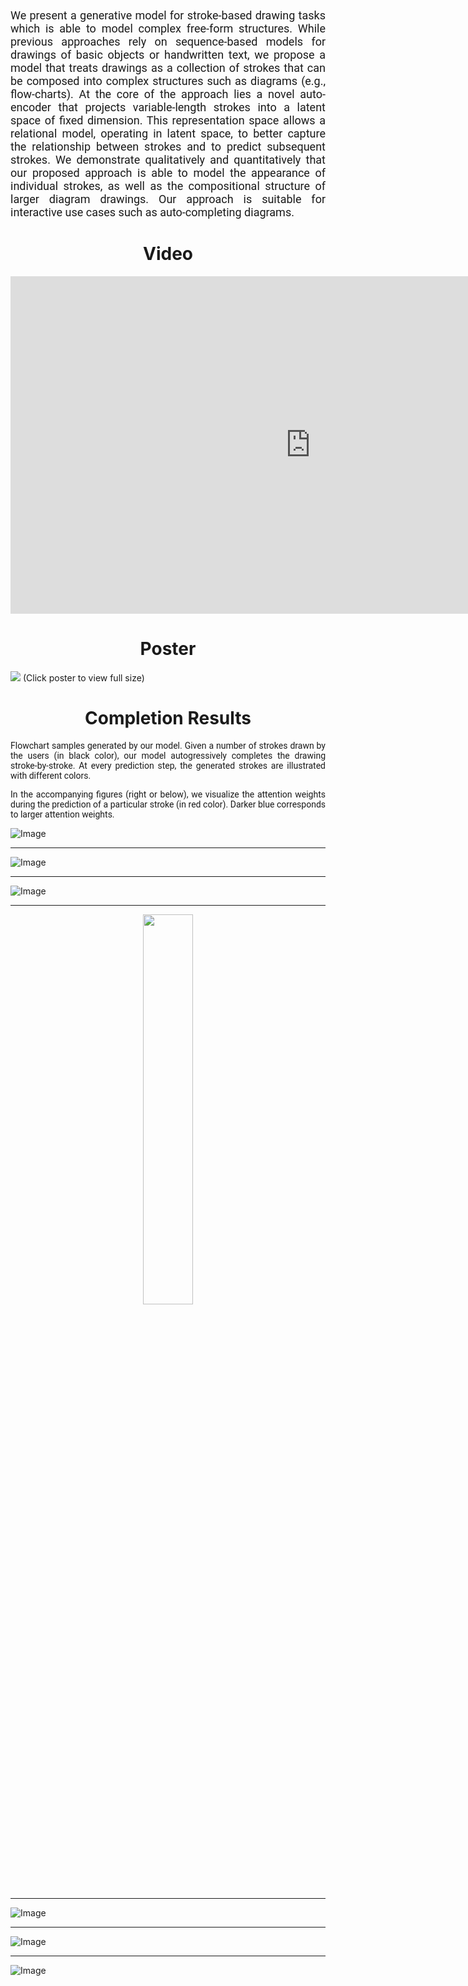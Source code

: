 <link href='https://fonts.googleapis.com/css?family=Roboto' rel='stylesheet'>

<p align="justify" style="padding-top: 10px; font-family:'Roboto'; font-size:18px;" >
We present a generative model for stroke-based drawing tasks which is able to model complex 
free-form structures. While previous approaches rely on sequence-based models for drawings 
of basic objects or handwritten text, we propose a model that treats drawings as a collection 
of strokes that can be composed into complex structures such as diagrams (e.g., flow-charts). 
At the core of the approach lies a novel auto-encoder that projects variable-length strokes 
into a latent space of fixed dimension. This representation space allows a relational model, 
operating in latent space, to better capture the relationship between strokes and to predict 
subsequent strokes. We demonstrate qualitatively and quantitatively that our proposed approach 
is able to model the appearance of individual strokes, as well as the compositional structure 
of larger diagram drawings. Our approach is suitable for interactive use cases such as 
auto-completing diagrams.
</p>


<div class="video_div">
<h1 align="center">Video</h1>
<iframe class="video_player" width="960" height="540" src="https://www.youtube.com/embed/lZBl8_6y5QU" frameborder="0" allow="accelerometer; autoplay; clipboard-write; encrypted-media; gyroscope; picture-in-picture" allowfullscreen></iframe>
</div>


<h1 align="center">Poster</h1>
<script src="https://cdnjs.cloudflare.com/ajax/libs/lightbox2/2.10.0/js/lightbox-plus-jquery.js"></script>
<link href="https://cdnjs.cloudflare.com/ajax/libs/lightbox2/2.10.0/css/lightbox.min.css" rel="stylesheet" />
<a data-lightbox="image-1" data-title="Poster" href="img/cose_png.png"><img src="img/cose_png.png"/></a>
(Click poster to view full size)

<h1 align="center">Completion Results</h1>
<p align="justify" style="padding-top: 0px; font-family:'Roboto';" >
Flowchart samples generated by our model. Given a number of strokes drawn by the users (in black color), our model autogressively completes the drawing stroke-by-stroke. 
At every prediction step, the generated strokes are illustrated with different colors. 
</p>

<p align="justify" style="padding-top: 0px; font-family:'Roboto'; " >
In the accompanying figures (right or below), we visualize the attention weights during the prediction of a particular stroke (in red color).
Darker blue corresponds to larger attention weights. 
</p>


![Image](img/data_1_pos_and_attention.gif)

---

![Image](img/data_164_pos_and_attention.gif)

---

![Image](img/data_41_pos_and_attention.gif)

---

<center><img style="width:40%" src="img/data_10_pos_and_attention.gif"></center>

---

![Image](img/data_170_given2_pos_and_attention.gif)

---

![Image](img/data_170_given3_pos_and_attention.gif)

---

![Image](img/data_189_given10_pos_and_attention.gif)
